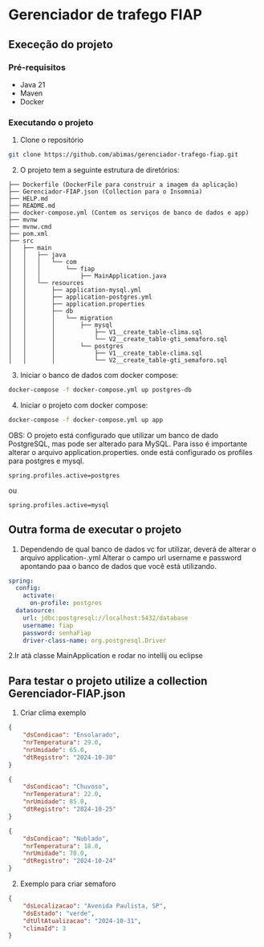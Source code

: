 # Gerenciador de trafego FIAP

## Execeção do projeto

### Pré-requisitos
- Java 21
- Maven
- Docker

### Executando o projeto

1. Clone o repositório
```bash
git clone https://github.com/abimas/gerenciador-trafego-fiap.git
```
2. O projeto tem a seguinte estrutura de diretórios:

```
├── Dockerfile (DockerFile para construir a imagem da aplicação)
├── Gerenciador-FIAP.json (Collection para o Insomnia)
├── HELP.md
├── README.md
├── docker-compose.yml (Contem os serviços de banco de dados e app)
├── mvnw
├── mvnw.cmd
├── pom.xml
├── src
│   ├── main
│   │   ├── java
│   │   │   └── com
│   │   │       └── fiap
│   │   │           ├── MainApplication.java
│   │   └── resources
│   │       ├── application-mysql.yml
│   │       ├── application-postgres.yml
│   │       ├── application.properties
│   │       ├── db
│   │       │   └── migration
│   │       │       ├── mysql
│   │       │           ├── V1__create_table-clima.sql
│   │       │           └── V2__create_table-gti_semaforo.sql
│   │       │       └── postgres
│   │       │           ├── V1__create_table-clima.sql
│   │       │           └── V2__create_table-gti_semaforo.sql

```

3. Iniciar o banco de dados com docker compose:
```sh
docker-compose -f docker-compose.yml up postgres-db
```
4. Iniciar o projeto com docker compose:
```sh
docker-compose -f docker-compose.yml up app
```
OBS: O projeto está configurado que utilizar um banco de dado PostgreSQL, mas pode ser alterado para MySQL. Para isso é importante alterar o arquivo application.properties. onde está configurado os profiles para postgres e mysql.

```properties
spring.profiles.active=postgres
```
ou 
```properties
spring.profiles.active=mysql
```

## Outra forma de executar o projeto
1. Dependendo de qual banco de dados vc for utilizar, deverá de alterar o arquivo application-<db>.yml
Alterar o campo url username e password apontando paa o banco de dados que você está utilizando.
```yml
spring:
  config:
    activate:
      on-profile: postgres
  datasource:
    url: jdbc:postgresql://localhost:5432/database
    username: fiap
    password: senhaFiap
    driver-class-name: org.postgresql.Driver
```
2.Ir atá classe MainApplication e rodar no intellij ou eclipse

## Para testar o projeto utilize a collection Gerenciador-FIAP.json
1. Criar clima exemplo
```json
{
    "dsCondicao": "Ensolarado",
    "nrTemperatura": 29.0,
    "nrUmidade": 65.0,
    "dtRegistro": "2024-10-30"
}
```

```json
{
    "dsCondicao": "Chuvoso",
    "nrTemperatura": 22.0,
    "nrUmidade": 85.0,
    "dtRegistro": "2024-10-25"
}
```
```json
{
    "dsCondicao": "Nublado",
    "nrTemperatura": 18.0,
    "nrUmidade": 70.0,
    "dtRegistro": "2024-10-24"
}
```
2. Exemplo para criar semaforo
```json
{
    "dsLocalizacao": "Avenida Paulista, SP",
    "dsEstado": "verde",
    "dtUltAtualizacao": "2024-10-31",
    "climaId": 3
}
```
